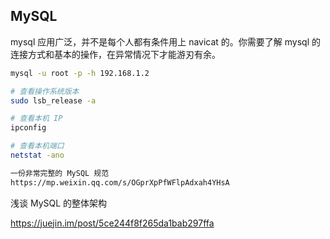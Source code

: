 ## MySQL

mysql 应用广泛，并不是每个人都有条件用上 navicat 的。你需要了解 mysql 的连接方式和基本的操作，在异常情况下才能游刃有余。

```bash
mysql -u root -p -h 192.168.1.2
```

```bash
# 查看操作系统版本
sudo lsb_release -a
```

```bash
# 查看本机 IP
ipconfig

# 查看本机端口
netstat -ano

一份非常完整的 MySQL 规范
https://mp.weixin.qq.com/s/OGprXpPfWFlpAdxah4YHsA
```



浅谈 MySQL 的整体架构

https://juejin.im/post/5ce244f8f265da1bab297ffa